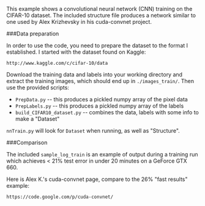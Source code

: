 This example shows a convolutional neural network (CNN) training on the CIFAR-10 dataset. The included structure file produces a network similar to one used by Alex Krizhevsky in his cuda-convnet project.

###Data preparation

In order to use the code, you need to prepare the dataset to the format I established.  I started with the dataset found on Kaggle:

	http://www.kaggle.com/c/cifar-10/data

Download the training data and labels into your working directory and extract the training images, which should end up in `./images_train/`.  Then use the provided scripts:  

* `PrepData.py` -- this produces a pickled numpy array of the pixel data
* `PrepLabels.py` -- this produces a pickled numpy array of the labels
* `build_CIFAR10_dataset.py` -- combines the data, labels with some info to make a "Dataset"

`nnTrain.py` will look for `Dataset` when running, as well as "Structure".

###Comparison
	
The included `sample_log_train` is an example of output during a training run which achieves < 21% test error in under 20 minutes on a GeForce GTX 660.

Here is Alex K.'s cuda-convnet page, compare to the 26% "fast results" example:

	https://code.google.com/p/cuda-convnet/

